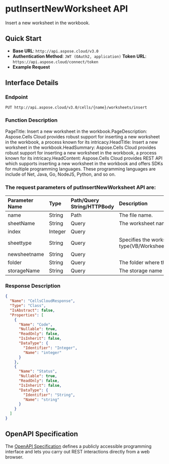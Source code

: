 # **putInsertNewWorksheet API**

Insert a new worksheet in the workbook. 

## **Quick Start**

- **Base URL**: `http://api.aspose.cloud/v3.0`
- **Authentication Method**: `JWT (OAuth2, application)`  **Token URL**: `https://api.aspose.cloud/connect/token`
- **Example Request** 
<script src="https://gist.github.com/aspose-cells-cloud-gists/8a5b324fdf3e574dbd747c1a1e24b05d.js?file=Example30_PutInsertNewWorksheet.cs"></script>

## **Interface Details**

### **Endpoint** 

```
PUT http://api.aspose.cloud/v3.0/cells/{name}/worksheets/insert
```

### **Function Description**
PageTitle: Insert a new worksheet in the workbook.PageDescription: Aspose.Cells Cloud provides robust support for inserting a new worksheet in the workbook, a process known for its intricacy.HeadTitle: Insert a new worksheet in the workbook.HeadSummary: Aspose.Cells Cloud provides robust support for inserting a new worksheet in the workbook, a process known for its intricacy.HeadContent: Aspose.Cells Cloud provides REST API which supports inserting a new worksheet in the workbook and offers SDKs for multiple programming languages. These programming languages are include of Net, Java, Go, NodeJS, Python, and so on.

### The request parameters of **putInsertNewWorksheet** API are: 

| Parameter Name | Type | Path/Query String/HTTPBody | Description | 
| :- | :- | :- |:- | 
|name|String|Path|The file name.|
|sheetName|String|Query|The worksheet name.|
|index|Integer|Query||
|sheettype|String|Query|Specifies the worksheet type(VB/Worksheet/Chart/BIFF4Macro/InternationalMacro/Other/Dialog).|
|newsheetname|String|Query||
|folder|String|Query|The folder where the file is situated.|
|storageName|String|Query|The storage name where the file is situated.|


### **Response Description**
```json
{
  "Name": "CellsCloudResponse",
  "Type": "Class",
  "IsAbstract": false,
  "Properties": [
    {
      "Name": "Code",
      "Nullable": true,
      "ReadOnly": false,
      "IsInherit": false,
      "DataType": {
        "Identifier": "Integer",
        "Name": "integer"
      }
    },
    {
      "Name": "Status",
      "Nullable": true,
      "ReadOnly": false,
      "IsInherit": false,
      "DataType": {
        "Identifier": "String",
        "Name": "string"
      }
    }
  ]
}
```

## OpenAPI Specification

The [OpenAPI Specification](https://reference.aspose.cloud/cells/#/WorksheetsController/PutInsertNewWorksheet) defines a publicly accessible programming interface and lets you carry out REST interactions directly from a web browser.

